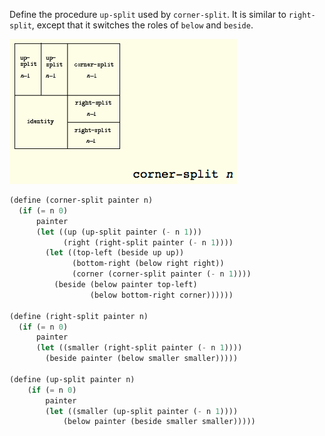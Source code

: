 Define the procedure `up-split` used by `corner-split`. It is similar to `right-split`, except that it switches the roles of `below` and `beside`.

[![Image](2.44.png)](2.44.png)  

```scheme
(define (corner-split painter n)
  (if (= n 0)
      painter
      (let ((up (up-split painter (- n 1)))
            (right (right-split painter (- n 1))))
        (let ((top-left (beside up up))
              (bottom-right (below right right))
              (corner (corner-split painter (- n 1))))
          (beside (below painter top-left)
                  (below bottom-right corner))))))

(define (right-split painter n)
  (if (= n 0)
      painter
      (let ((smaller (right-split painter (- n 1))))
        (beside painter (below smaller smaller)))))

(define (up-split painter n)
    (if (= n 0)
        painter
        (let ((smaller (up-split painter (- n 1))))
            (below painter (beside smaller smaller)))))
```

